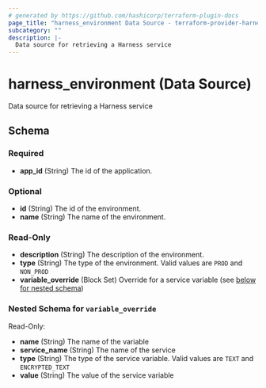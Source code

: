 ```yaml
---
# generated by https://github.com/hashicorp/terraform-plugin-docs
page_title: "harness_environment Data Source - terraform-provider-harness"
subcategory: ""
description: |-
  Data source for retrieving a Harness service
---
```


# harness_environment (Data Source)

Data source for retrieving a Harness service



<!-- schema generated by tfplugindocs -->
## Schema

### Required

- **app_id** (String) The id of the application.

### Optional

- **id** (String) The id of the environment.
- **name** (String) The name of the environment.

### Read-Only

- **description** (String) The description of the environment.
- **type** (String) The type of the environment. Valid values are `PROD` and `NON_PROD`
- **variable_override** (Block Set) Override for a service variable (see [below for nested schema](#nestedblock--variable_override))

<a id="nestedblock--variable_override"></a>
### Nested Schema for `variable_override`

Read-Only:

- **name** (String) The name of the variable
- **service_name** (String) The name of the service
- **type** (String) The type of the service variable. Valid values are `TEXT` and `ENCRYPTED_TEXT`
- **value** (String) The value of the service variable


